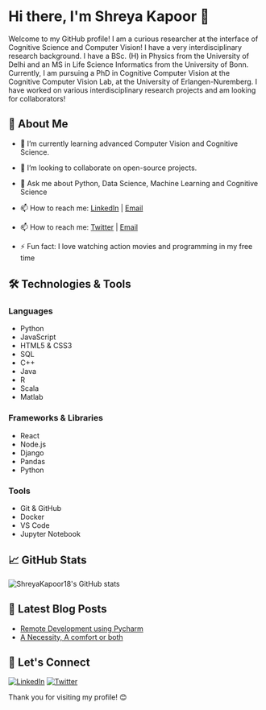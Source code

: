 # Hi there, I'm Shreya Kapoor 👋

Welcome to my GitHub profile! I am a curious researcher at the interface of Cognitive Science and Computer Vision!
I have a very interdisciplinary research background. I have a BSc. (H) in Physics from the University of Delhi and an
MS in Life Science Informatics from the University of Bonn. Currently, I am pursuing a PhD in Cognitive Computer Vision at the Cognitive Computer Vision Lab, at the University of Erlangen-Nuremberg. I have worked on various interdisciplinary research projects and am looking for collaborators! 

## 🚀 About Me

- 🌱 I’m currently learning advanced Computer Vision and Cognitive Science. 
- 👯 I’m looking to collaborate on open-source projects.
- 💬 Ask me about Python, Data Science, Machine Learning and Cognitive Science
- 📫 How to reach me: [LinkedIn](https://www.linkedin.com/in/shreyakapoor18) | [Email](mailto:shreya.kapoor@fau.de)
- 📫 How to reach me: [Twitter](https://x.com/SKapoor_18) | [Email](mailto:kapoorshreya18@gmail.com)

- ⚡ Fun fact: I love watching action movies and programming in my free time

## 🛠️ Technologies & Tools

### Languages
- Python
- JavaScript
- HTML5 & CSS3
- SQL
- C++
- Java
- R
- Scala
- Matlab

### Frameworks & Libraries
- React
- Node.js
- Django
- Pandas
- Python

### Tools
- Git & GitHub
- Docker
- VS Code
- Jupyter Notebook

## 📈 GitHub Stats

![ShreyaKapoor18's GitHub stats](https://github-readme-stats.vercel.app/api?username=ShreyaKapoor18&show_icons=true&theme=radical)


## 📝 Latest Blog Posts

<!-- BLOG-POST-LIST:START -->
- [Remote Development using Pycharm](https://medium.com/@shreyakapoor18/remote-development-using-pycharm-f89f08f13928)
- [A Necessity, A comfort or both](https://medium.com/@shreyakapoor18/a-necessity-a-comfort-or-both-890aa9015b9d)
<!-- BLOG-POST-LIST:END -->

## 🤝 Let's Connect

[![LinkedIn](https://img.shields.io/badge/LinkedIn-blue?style=for-the-badge&logo=linkedin)](https://www.linkedin.com/in/shreyakapoor18)
[![Twitter](https://img.shields.io/badge/Twitter-blue?style=for-the-badge&logo=twitter)](https://twitter.com/shreyakapoor18)

Thank you for visiting my profile! 😊
